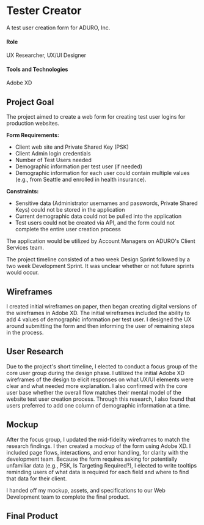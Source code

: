 # Tester Creator
A test user creation form for ADURO, Inc.

#### Role
UX Researcher, UX/UI Designer

#### Tools and Technologies
Adobe XD

## Project Goal
The project aimed to create a web form for creating test user logins for production websites.

__Form Requirements:__
* Client web site and Private Shared Key (PSK)
* Client Admin login credentials
* Number of Test Users needed
* Demographic information per test user (if needed)
* Demographic information for each user could contain multiple values  (e.g., from Seattle and enrolled in health insurance).

__Constraints:__
* Sensitive data (Administrator usernames and passwords, Private Shared Keys) could not be stored in the application
* Current demographic data could not be pulled into the application
* Test users could not be created via API, and the form could not complete the entire user creation process

The application would be utilized by Account Managers on ADURO's Client Services team.

The project timeline consisted of a two week Design Sprint followed by a two week Development Sprint.
It was unclear whether or not future sprints would occur.

## Wireframes
I created initial wireframes on paper, then began creating digital versions of the wireframes in Adobe XD.
The initial wireframes included the ability to add 4 values of demographic information per test user.
I designed the UX around submitting the form and then informing the user of remaining steps in the process.

## User Research
Due to the project's short timeline, I elected to conduct a focus group of the core user group during the design phase. I utilized the initial Adobe XD wireframes of the design to elicit responses on what UX/UI elements were clear and what needed more explanation.
I also confirmed with the core user base whether the overall flow matches their mental model of the website test user creation process.
Through this research, I also found that users preferred to add one column of demographic information at a time.

## Mockup
After the focus group, I updated the mid-fidelity wireframes to match the research findings. I then created a mockup of the form using Adobe XD. I included page flows, interactions, and error handling, for clarity with the development team.
Because the form requires asking for potentially unfamiliar data (e.g., PSK, Is Targeting Required?), I elected to write tooltips reminding users of what data is required for each field and where to find that data for their client.

I handed off my mockup, assets, and specifications to our Web Development team to complete the final product.

## Final Product
